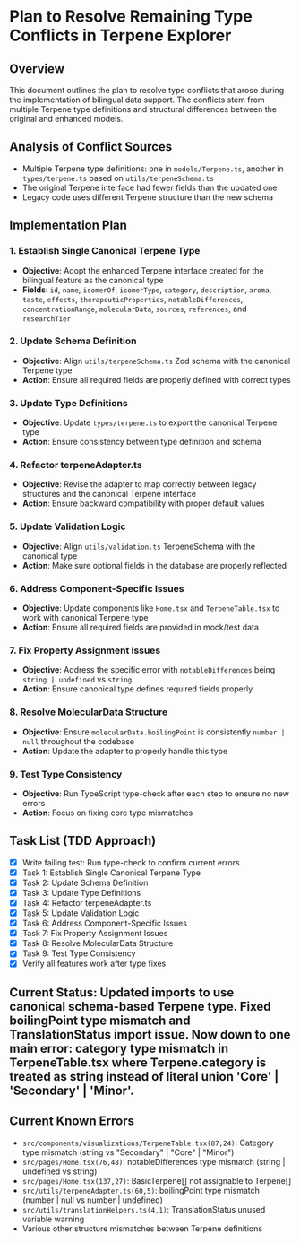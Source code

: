 # Plan to Resolve Remaining Type Conflicts in Terpene Explorer

## Overview
This document outlines the plan to resolve type conflicts that arose during the implementation of bilingual data support. The conflicts stem from multiple Terpene type definitions and structural differences between the original and enhanced models.

## Analysis of Conflict Sources
- Multiple Terpene type definitions: one in `models/Terpene.ts`, another in `types/terpene.ts` based on `utils/terpeneSchema.ts`
- The original Terpene interface had fewer fields than the updated one
- Legacy code uses different Terpene structure than the new schema

## Implementation Plan

### 1. Establish Single Canonical Terpene Type
- **Objective**: Adopt the enhanced Terpene interface created for the bilingual feature as the canonical type
- **Fields**: `id`, `name`, `isomerOf`, `isomerType`, `category`, `description`, `aroma`, `taste`, `effects`, `therapeuticProperties`, `notableDifferences`, `concentrationRange`, `molecularData`, `sources`, `references`, and `researchTier`

### 2. Update Schema Definition
- **Objective**: Align `utils/terpeneSchema.ts` Zod schema with the canonical Terpene type
- **Action**: Ensure all required fields are properly defined with correct types

### 3. Update Type Definitions
- **Objective**: Update `types/terpene.ts` to export the canonical Terpene type
- **Action**: Ensure consistency between type definition and schema

### 4. Refactor terpeneAdapter.ts
- **Objective**: Revise the adapter to map correctly between legacy structures and the canonical Terpene interface
- **Action**: Ensure backward compatibility with proper default values

### 5. Update Validation Logic
- **Objective**: Align `utils/validation.ts` TerpeneSchema with the canonical type
- **Action**: Make sure optional fields in the database are properly reflected

### 6. Address Component-Specific Issues
- **Objective**: Update components like `Home.tsx` and `TerpeneTable.tsx` to work with canonical Terpene type
- **Action**: Ensure all required fields are provided in mock/test data

### 7. Fix Property Assignment Issues
- **Objective**: Address the specific error with `notableDifferences` being `string | undefined` vs `string`
- **Action**: Ensure canonical type defines required fields properly

### 8. Resolve MolecularData Structure
- **Objective**: Ensure `molecularData.boilingPoint` is consistently `number | null` throughout the codebase
- **Action**: Update the adapter to properly handle this type

### 9. Test Type Consistency
- **Objective**: Run TypeScript type-check after each step to ensure no new errors
- **Action**: Focus on fixing core type mismatches

## Task List (TDD Approach)
- [x] Write failing test: Run type-check to confirm current errors
- [x] Task 1: Establish Single Canonical Terpene Type
- [x] Task 2: Update Schema Definition
- [x] Task 3: Update Type Definitions
- [x] Task 4: Refactor terpeneAdapter.ts
- [x] Task 5: Update Validation Logic
- [x] Task 6: Address Component-Specific Issues
- [x] Task 7: Fix Property Assignment Issues
- [x] Task 8: Resolve MolecularData Structure
- [x] Task 9: Test Type Consistency
- [x] Verify all features work after type fixes

## Current Status: Updated imports to use canonical schema-based Terpene type. Fixed boilingPoint type mismatch and TranslationStatus import issue. Now down to one main error: category type mismatch in TerpeneTable.tsx where Terpene.category is treated as string instead of literal union 'Core' | 'Secondary' | 'Minor'.

## Current Known Errors
- `src/components/visualizations/TerpeneTable.tsx(87,24)`: Category type mismatch (string vs "Secondary" | "Core" | "Minor")
- `src/pages/Home.tsx(76,48)`: notableDifferences type mismatch (string | undefined vs string)
- `src/pages/Home.tsx(137,27)`: BasicTerpene[] not assignable to Terpene[]
- `src/utils/terpeneAdapter.ts(60,5)`: boilingPoint type mismatch (number | null vs number | undefined)
- `src/utils/translationHelpers.ts(4,1)`: TranslationStatus unused variable warning
- Various other structure mismatches between Terpene definitions